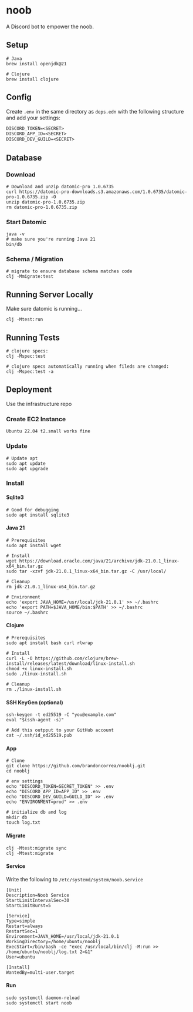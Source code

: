 # noob

A Discord bot to empower the noob.

## Setup

    # Java
    brew install openjdk@21

    # Clojure
    brew install clojure

## Config

Create `.env` in the same directory as `deps.edn` with the following 
structure and add your settings:

````clojure
DISCORD_TOKEN=<SECRET>
DISCORD_APP_ID=<SECRET>
DISCORD_DEV_GUILD=<SECRET>
````

## Database

### Download

    # Download and unzip datomic-pro 1.0.6735
    curl https://datomic-pro-downloads.s3.amazonaws.com/1.0.6735/datomic-pro-1.0.6735.zip -O
    unzip datomic-pro-1.0.6735.zip
    rm datomic-pro-1.0.6735.zip

### Start Datomic

    java -v
    # make sure you're running Java 21
    bin/db

### Schema / Migration

    # migrate to ensure database schema matches code
    clj -Mmigrate:test

## Running Server Locally

Make sure datomic is running...

    clj -Mtest:run

## Running Tests

    # clojure specs:
    clj -Mspec:test

    # clojure specs automatically running when fileds are changed:
    clj -Mspec:test -a

## Deployment

Use the infrastructure repo

### Create EC2 Instance

    Ubuntu 22.04 t2.small works fine

### Update

    # Update apt
    sudo apt update
    sudo apt upgrade

### Install

#### Sqlite3

    # Good for debugging
    sudo apt install sqlite3

#### Java 21

    # Prerequisites
    sudo apt install wget

    # Install
    wget https://download.oracle.com/java/21/archive/jdk-21.0.1_linux-x64_bin.tar.gz
    sudo tar -xzvf jdk-21.0.1_linux-x64_bin.tar.gz -C /usr/local/

    # Cleanup
    rm jdk-21.0.1_linux-x64_bin.tar.gz
    
    # Environment
    echo 'export JAVA_HOME=/usr/local/jdk-21.0.1' >> ~/.bashrc
    echo 'export PATH=$JAVA_HOME/bin:$PATH' >> ~/.bashrc
    source ~/.bashrc


#### Clojure

    # Prerequisites
    sudo apt install bash curl rlwrap

    # Install
    curl -L -O https://github.com/clojure/brew-install/releases/latest/download/linux-install.sh
    chmod +x linux-install.sh
    sudo ./linux-install.sh
    
    # Cleanup
    rm ./linux-install.sh

#### SSH KeyGen (optional)

    ssh-keygen -t ed25519 -C "you@example.com"
    eval "$(ssh-agent -s)"

    # Add this outpput to your GitHub account
    cat ~/.ssh/id_ed25519.pub

#### App

    # Clone
    git clone https://github.com/brandoncorrea/nooblj.git
    cd nooblj

    # env settings
    echo "DISCORD_TOKEN=SECRET_TOKEN" >> .env
    echo "DISCORD_APP_ID=APP_ID" >> .env
    echo "DISCORD_DEV_GUILD=GUILD_ID" >> .env
    echo "ENVIRONMENT=prod" >> .env

    # initialize db and log
    mkdir db
    touch log.txt

#### Migrate

    clj -Mtest:migrate sync
    clj -Mtest:migrate

#### Service

Write the following to `/etc/systemd/system/noob.service`

```
[Unit]
Description=Noob Service
StartLimitIntervalSec=30
StartLimitBurst=5

[Service]
Type=simple
Restart=always
RestartSec=1
Environment=JAVA_HOME=/usr/local/jdk-21.0.1
WorkingDirectory=/home/ubuntu/nooblj
ExecStart=/bin/bash -ce "exec /usr/local/bin/clj -M:run >> /home/ubuntu/nooblj/log.txt 2>&1"
User=ubuntu

[Install]
WantedBy=multi-user.target
```

#### Run

    sudo systemctl daemon-reload
    sudo systemctl start noob

